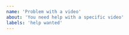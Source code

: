 ```yaml
---
name: 'Problem with a video'
about: 'You need help with a specific video'
labels: 'help wanted'
---
```


<!--
Hej. Om du har problem att ladda ned en specifik video, var god länka videon. Tack!

Hi. If you are having issues downloading a specific video, please include a link to the video. Thank you!
-->
